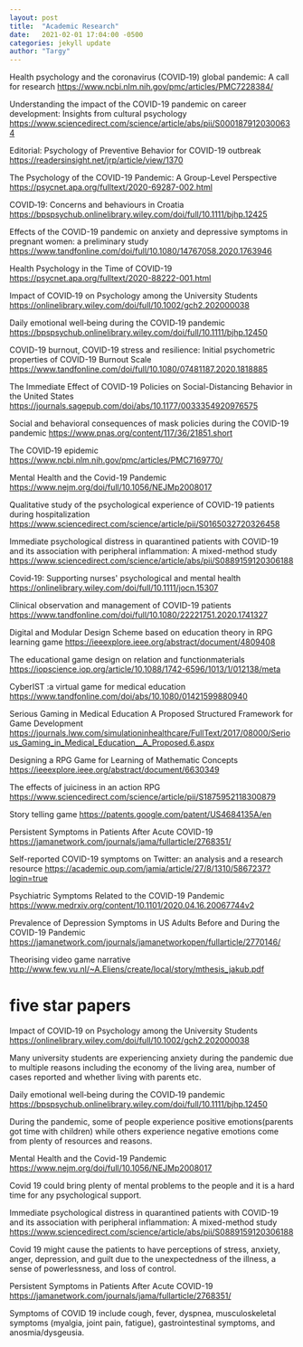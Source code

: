 ```yaml
---
layout: post
title:  "Academic Research"
date:   2021-02-01 17:04:00 -0500
categories: jekyll update
author: "Targy"
---
```

Health psychology and the coronavirus (COVID‐19) global pandemic: A call for research
https://www.ncbi.nlm.nih.gov/pmc/articles/PMC7228384/

Understanding the impact of the COVID-19 pandemic on career development: Insights from cultural psychology
https://www.sciencedirect.com/science/article/abs/pii/S0001879120300634

Editorial: Psychology of Preventive Behavior for COVID-19 outbreak
https://readersinsight.net/jrp/article/view/1370 

The Psychology of the COVID-19 Pandemic: A Group-Level Perspective
https://psycnet.apa.org/fulltext/2020-69287-002.html

COVID‐19: Concerns and behaviours in Croatia
https://bpspsychub.onlinelibrary.wiley.com/doi/full/10.1111/bjhp.12425

Effects of the COVID-19 pandemic on anxiety and depressive symptoms in pregnant women: a preliminary study
https://www.tandfonline.com/doi/full/10.1080/14767058.2020.1763946

Health Psychology in the Time of COVID-19
https://psycnet.apa.org/fulltext/2020-88222-001.html

Impact of COVID‐19 on Psychology among the University Students
https://onlinelibrary.wiley.com/doi/full/10.1002/gch2.202000038

Daily emotional well‐being during the COVID‐19 pandemic
https://bpspsychub.onlinelibrary.wiley.com/doi/full/10.1111/bjhp.12450

COVID-19 burnout, COVID-19 stress and resilience: Initial psychometric properties of COVID-19 Burnout Scale
https://www.tandfonline.com/doi/full/10.1080/07481187.2020.1818885

The Immediate Effect of COVID-19 Policies on Social-Distancing Behavior in the United States
https://journals.sagepub.com/doi/abs/10.1177/0033354920976575

Social and behavioral consequences of mask policies during the COVID-19 pandemic
https://www.pnas.org/content/117/36/21851.short

The COVID‐19 epidemic
https://www.ncbi.nlm.nih.gov/pmc/articles/PMC7169770/

Mental Health and the Covid-19 Pandemic
https://www.nejm.org/doi/full/10.1056/NEJMp2008017

Qualitative study of the psychological experience of COVID-19 patients during hospitalization
https://www.sciencedirect.com/science/article/pii/S0165032720326458

Immediate psychological distress in quarantined patients with COVID-19 and its association with peripheral inflammation: A mixed-method study
https://www.sciencedirect.com/science/article/abs/pii/S0889159120306188

Covid‐19: Supporting nurses' psychological and mental health
https://onlinelibrary.wiley.com/doi/full/10.1111/jocn.15307

Clinical observation and management of COVID-19 patients
https://www.tandfonline.com/doi/full/10.1080/22221751.2020.1741327

Digital and Modular Design Scheme based on education theory in RPG learning game
https://ieeexplore.ieee.org/abstract/document/4809408

The educational game design on relation and functionmaterials
https://iopscience.iop.org/article/10.1088/1742-6596/1013/1/012138/meta

CyberIST :a virtual game for medical education
https://www.tandfonline.com/doi/abs/10.1080/01421599880940

Serious Gaming in Medical Education A Proposed Structured Framework for Game Development	
https://journals.lww.com/simulationinhealthcare/FullText/2017/08000/Serious_Gaming_in_Medical_Education__A_Proposed.6.aspx

Designing a RPG Game for Learning of Mathematic Concepts
https://ieeexplore.ieee.org/abstract/document/6630349

The effects of juiciness in an action RPG
https://www.sciencedirect.com/science/article/pii/S1875952118300879

Story telling game
https://patents.google.com/patent/US4684135A/en

Persistent Symptoms in Patients After Acute COVID-19
https://jamanetwork.com/journals/jama/fullarticle/2768351/

Self-reported COVID-19 symptoms on Twitter: an analysis and a research resource
https://academic.oup.com/jamia/article/27/8/1310/5867237?login=true

Psychiatric Symptoms Related to the COVID-19 Pandemic
https://www.medrxiv.org/content/10.1101/2020.04.16.20067744v2

Prevalence of Depression Symptoms in US Adults Before and During the COVID-19 Pandemic
https://jamanetwork.com/journals/jamanetworkopen/fullarticle/2770146/

Theorising video game narrative
http://www.few.vu.nl/~A.Eliens/create/local/story/mthesis_jakub.pdf


# five star papers
Impact of COVID‐19 on Psychology among the University Students
https://onlinelibrary.wiley.com/doi/full/10.1002/gch2.202000038 

Many university students are experiencing anxiety during the pandemic due to multiple reasons including the economy of the living area, number of cases reported and whether living with parents etc.

Daily emotional well‐being during the COVID‐19 pandemic
https://bpspsychub.onlinelibrary.wiley.com/doi/full/10.1111/bjhp.12450 

During the pandemic, some of people experience positive emotions(parents got time with children) while others experience negative emotions come from plenty of resources and reasons.

Mental Health and the Covid-19 Pandemic
https://www.nejm.org/doi/full/10.1056/NEJMp2008017 

Covid 19 could bring plenty of mental problems to the people and it is a hard time for any psychological support.

Immediate psychological distress in quarantined patients with COVID-19 and its association with peripheral inflammation: A mixed-method study
https://www.sciencedirect.com/science/article/abs/pii/S0889159120306188 

Covid 19 might cause the patients to have perceptions of stress, anxiety, anger, depression, and guilt due to the unexpectedness of the illness, a sense of powerlessness,  and loss of control.

Persistent Symptoms in Patients After Acute COVID-19
https://jamanetwork.com/journals/jama/fullarticle/2768351/ 

Symptoms of COVID 19 include cough, fever, dyspnea, musculoskeletal symptoms (myalgia, joint pain, fatigue), gastrointestinal symptoms, and anosmia/dysgeusia.

